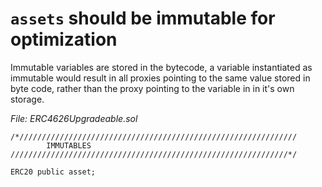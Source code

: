 # `assets` should be immutable for optimization
Immutable variables are stored in the bytecode, a variable instantiated as immutable would result in all proxies pointing to the same value stored in byte code, rather than the proxy pointing to the variable in in it's own storage.

*File:  ERC4626Upgradeable.sol*
```
/*//////////////////////////////////////////////////////////////
		IMMUTABLES
//////////////////////////////////////////////////////////////*/

ERC20 public asset;
```
